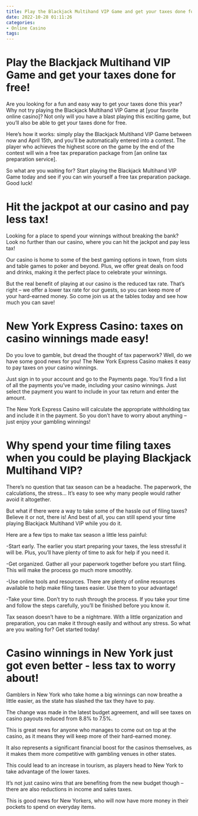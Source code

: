 ```yaml
---
title: Play the Blackjack Multihand VIP Game and get your taxes done for free!
date: 2022-10-28 01:11:26
categories:
- Online Casino
tags:
---
```



#  Play the Blackjack Multihand VIP Game and get your taxes done for free!

Are you looking for a fun and easy way to get your taxes done this year? Why not try playing the Blackjack Multihand VIP Game at [your favorite online casino]? Not only will you have a blast playing this exciting game, but you’ll also be able to get your taxes done for free.

Here’s how it works: simply play the Blackjack Multihand VIP Game between now and April 15th, and you’ll be automatically entered into a contest. The player who achieves the highest score on the game by the end of the contest will win a free tax preparation package from [an online tax preparation service].

So what are you waiting for? Start playing the Blackjack Multihand VIP Game today and see if you can win yourself a free tax preparation package. Good luck!

#  Hit the jackpot at our casino and pay less tax!

Looking for a place to spend your winnings without breaking the bank? Look no further than our casino, where you can hit the jackpot and pay less tax!

Our casino is home to some of the best gaming options in town, from slots and table games to poker and beyond. Plus, we offer great deals on food and drinks, making it the perfect place to celebrate your winnings.

But the real benefit of playing at our casino is the reduced tax rate. That’s right – we offer a lower tax rate for our guests, so you can keep more of your hard-earned money. So come join us at the tables today and see how much you can save!

#  New York Express Casino: taxes on casino winnings made easy!

Do you love to gamble, but dread the thought of tax paperwork? Well, do we have some good news for you! The New York Express Casino makes it easy to pay taxes on your casino winnings.

Just sign in to your account and go to the Payments page. You’ll find a list of all the payments you’ve made, including your casino winnings. Just select the payment you want to include in your tax return and enter the amount.

The New York Express Casino will calculate the appropriate withholding tax and include it in the payment. So you don’t have to worry about anything – just enjoy your gambling winnings!

#  Why spend your time filing taxes when you could be playing Blackjack Multihand VIP?

There’s no question that tax season can be a headache. The paperwork, the calculations, the stress… It’s easy to see why many people would rather avoid it altogether.

But what if there were a way to take some of the hassle out of filing taxes? Believe it or not, there is! And best of all, you can still spend your time playing Blackjack Multihand VIP while you do it.

Here are a few tips to make tax season a little less painful:

-Start early. The earlier you start preparing your taxes, the less stressful it will be. Plus, you’ll have plenty of time to ask for help if you need it.

-Get organized. Gather all your paperwork together before you start filing. This will make the process go much more smoothly.

-Use online tools and resources. There are plenty of online resources available to help make filing taxes easier. Use them to your advantage!

-Take your time. Don’t try to rush through the process. If you take your time and follow the steps carefully, you’ll be finished before you know it.

Tax season doesn’t have to be a nightmare. With a little organization and preparation, you can make it through easily and without any stress. So what are you waiting for? Get started today!

#  Casino winnings in New York just got even better - less tax to worry about!

Gamblers in New York who take home a big winnings can now breathe a little easier, as the state has slashed the tax they have to pay.

The change was made in the latest budget agreement, and will see taxes on casino payouts reduced from 8.8% to 7.5%.

This is great news for anyone who manages to come out on top at the casino, as it means they will keep more of their hard-earned money.

It also represents a significant financial boost for the casinos themselves, as it makes them more competitive with gambling venues in other states.

This could lead to an increase in tourism, as players head to New York to take advantage of the lower taxes.

It’s not just casino wins that are benefiting from the new budget though – there are also reductions in income and sales taxes.

This is good news for New Yorkers, who will now have more money in their pockets to spend on everyday items.